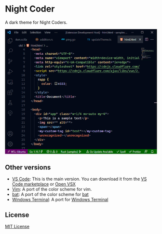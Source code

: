 # Night Coder

A dark theme for Night Coders.

![demo](screenshot/demo.gif)

## Other versions

- [VS Code](/color-themes/vscode/): This is the main version. You can download it from the [VS Code marketplace](https://marketplace.visualstudio.com/items?itemName=a5hk.night-coder) or [Open VSX](https://open-vsx.org/extension/a5hk/night-coder)
- [Vim](/color-themes/vim/colors/): A port of the color scheme for vim.
- [bat](/color-themes/bat/): A port of the color scheme for [bat](https://github.com/sharkdp/bat)
- [Windows Terminal](/color-themes/windows-terminal): A port for [Windows Terminal](https://github.com/microsoft/terminal)

## License

[MIT License](LICENSE)
